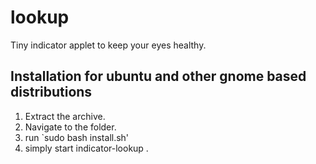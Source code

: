 lookup
======

Tiny indicator applet to keep your eyes healthy.


Installation for ubuntu and other gnome based distributions
-----------------------------------------------------------

1. Extract the archive.
2. Navigate to the folder.
3. run `sudo bash install.sh'
4. simply start indicator-lookup .

